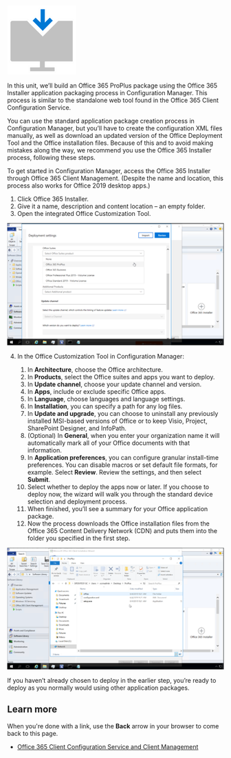 ![download icon](../media/download-icon.png)

In this unit, we’ll build an Office 365 ProPlus package using the Office 365 Installer application packaging process in Configuration Manager. This process is similar to the standalone web tool found in the Office 365 Client Configuration Service.

You can use the standard application package creation process in Configuration Manager, but you’ll have to create the configuration XML files manually, as well as download an updated version of the Office Deployment Tool and the Office installation files. Because of this and to avoid making mistakes along the way, we recommend you use the Office 365 Installer process, following these steps.

To get started in Configuration Manager, access the Office 365 Installer through Office 365 Client Management. (Despite the name and location, this process also works for Office 2019 desktop apps.)

1. Click Office 365 Installer.
2. Give it a name, description and content location – an empty folder.
3. Open the integrated Office Customization Tool.

![Screenshot of the Office Customization Tool](../media/office-customization-tool.png)

4. In the Office Customization Tool in Configuration Manager:

    1. In **Architecture**, choose the Office architecture.
    2. In **Products**, select the Office suites and apps you want to deploy.
    3. In **Update channel**, choose your update channel and version.
    4. In **Apps**, include or exclude specific Office apps.
    5. In **Language**, choose languages and language settings.
    6. In **Installation**, you can specify a path for any log files.
    7. In **Update and upgrade**, you can choose to uninstall any previously installed MSI-based versions of Office or to keep Visio, Project, SharePoint Designer, and InfoPath.
    8. (Optional) In **General**, when you enter your organization name it will automatically mark all of your Office documents with that information.
    9. In **Application preferences**, you can configure granular install-time preferences. You can disable macros or set default file formats, for example. Select **Review**. Review the settings, and then select **Submit**.
    10. Select whether to deploy the apps now or later. If you choose to deploy now, the wizard will walk you through the standard device selection and deployment process.
    11. When finished, you’ll see a summary for your Office application package.
    12. Now the process downloads the Office installation files from the Office 365 Content Delivery Network (CDN) and puts them into the folder you specified in the first step.

![Screenshot of the Client Installation Wizard](../media/client-installation-wizard.png)

If you haven’t already chosen to deploy in the earlier step, you’re ready to deploy as you normally would using other application packages.

## Learn more

When you're done with a link, use the **Back** arrow in your browser to come back to this page.

- [Office 365 Client Configuration Service and Client Management](https://config.office.com)
